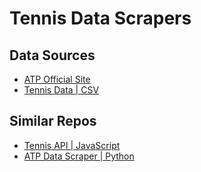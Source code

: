 #  Tennis Data Scrapers

## Data Sources
- [ATP Official Site](https://www.atptour.com/en/stats)
- [Tennis Data | CSV](https://github.com/JeffSackmann/tennis_atp)

## Similar Repos
- [Tennis API | JavaScript](https://github.com/n63li/Tennis-API)
- [ATP Data Scraper | Python](https://github.com/serve-and-volley/atp-world-tour-tennis-data)